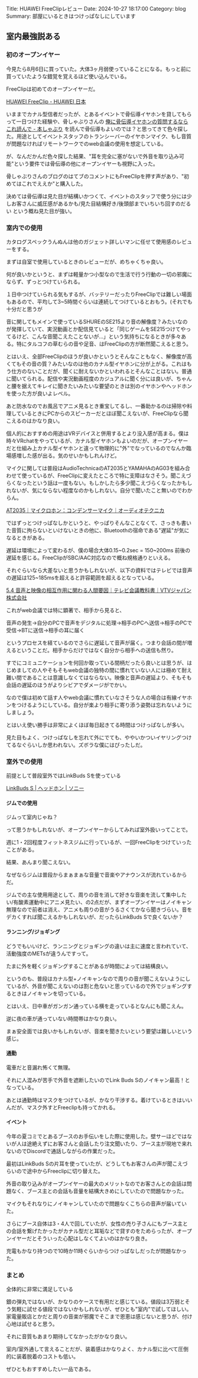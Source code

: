 Title: HUAWEI FreeClipレビュー
Date: 2024-10-27 18:17:00
Category: blog
Summary: 部屋にいるときはつけっぱなしにしています

## 室内最強説ある

### 初のオープンイヤー

今見たら8月6日に買っていた。大体3ヶ月弱使っていることになる。もっと前に買っていたような錯覚を覚えるほど使い込んでいる。

FreeClipは初めてのオープンイヤーだ。

[HUAWEI FreeClip - HUAWEI 日本](https://consumer.huawei.com/jp/audio/freeclip/)

いままでカナル型信者だったが、とあるイベントで骨伝導イヤホンを貸してもらって一日つけた経験や、骨しゃぶりさんの [俺に骨伝導イヤホンの質問するならこれ読んで - 本しゃぶり](https://honeshabri.hatenablog.com/entry/bone-conduction) を読んで骨伝導もよいのでは？と思ってきて色々探した。用途としてイベントスタッフのトランシーバーのイヤホンマイク、もし音質が問題なければリモートワークでのweb会議の使用を想定している。

が、なんだかんだ色々探した結果、"耳を完全に塞がないで外音を取り込み可能"という要件では骨伝導の他にオープンイヤーも視野に入った。

骨しゃぶりさんのブログのはてブのコメントにもFreeClipを押す声があり、"初めてはこれでええか"と購入した。

決めては骨伝導は見た目が結構いかつくて、イベントのスタッフで使う分には少しお客さんに威圧感があるかも/見た目結構好き/後頭部までいちいち回すのだるい という概ね見た目が強い。

### 室内での使用

カタログスペックうんぬんは他のガジェット詳しいマンに任せて使用感のレビューをする。

まずは自室で使用しているときのレビューだが、めちゃくちゃ良い。

何が良いかというと、まずは軽量かつ小型なので生活で行う行動の一切の邪魔にならず、ずっとつけていられる。

１日中つけていられる気もするが、バッテリーだったりFreeClipでは難しい場面もあるので、平均して3~5時間ぐらいは連続してつけているとおもう。(それでも十分だと思うが

音に関してもメインで使っているSHUREのSE215より音の解像度？みたいなのが発揮していて、実況動画とか配信見ていると「同じゲームをSE215つけてやってるけど、こんな音聞こえたことないが…」という気持ちになるときが多々ある。特にタルコフの草むらの音や足音、はFreeClipの方が断然聞こえると思う。

とはいえ、全部FreeClipのほうが良いかというとそんなこともなく、解像度が高くてもその音の質？みたいなのは他のカナル型イヤホンに分が上がる。これはもう仕方のないことだが、聞くに耐えないかといわれるとそんなことはない。普通に聞いてられる。配信や実況動画程度のカジュアルに聞く分には良いが、ちゃんと腰を据えてキレイに聞きたいみたいな要望のときは別のイヤホンやヘッドホンを使った方が良いよレベル。

あと防水なのでお風呂でアニメ見るとき重宝してるし、一番助かるのは掃除や料理しているときにPCからのスピーカーだとほぼ聞こえないが、FreeClipなら聞こえるのはかなり良い。

個人的におすすめの用途はVRデバイスと併用するとより没入感が高まる。僕は時々VRchatをやっているが、カナル型イヤホンもよいのだが、オープンイヤーだと仕組み上カナル型イヤホンと違って物理的に"外"でなっているのでなんか臨場感増した感が出る。気のせいかもしれんけど。

マイクに関しては普段はAudioTechnicaのAT2035とYAMAHAのAG03を組み合わせて使っているが、FreeClipに変えたところで特に支障はなさそう。聞こえづらくなったという話は一度もない。もしかしたら多少聞こえづらくなったかもしれないが、気にならない程度なのかもしれない。自分で聞いたこと無いのでわからん。

[AT2035｜マイクロホン：コンデンサーマイク｜オーディオテクニカ](https://www.audio-technica.co.jp/product/AT2035)

ではずっとつけっぱなしかというと、やっぱりそんなことなくて、さっきも書いた音質に拘らないといけないときの他に、Bluetoothの宿命である"遅延"が気になるときがある。

遅延は環境によって変わるが、僕の場合大体0.15~0.2sec = 150~200ms 前後の遅延を感じる。FreeClipがSBC/AAC対応なので概ね規格通りといえる。

それぐらいなら大差ないと思うかもしれないが、以下の資料ではテレビでは音声の遅延は125~185msを超えると許容範囲を超えるとなっている。

[5.4 音声と映像の相互作用に関わる人間要因｜テレビ会議教科書｜VTVジャパン株式会社](https://vcbook.vtv.co.jp/5_4.html#:~:text=%E3%81%93%E3%81%93%E3%81%A7%E5%BC%95%E7%94%A8%E3%81%97%E3%81%9FNHK,%E3%81%A8%E8%A6%8F%E5%AE%9A%E3%81%97%E3%81%A6%E3%81%84%E3%81%BE%E3%81%99%EF%BC%8E)

これがweb会議では特に顕著で、相手から見ると、

音声の発生→自分のPCで音声をデジタルに処理→相手のPCへ送信→相手のPCで受信→BTに送信→相手の耳に届く

というプロセスを経ているのでさらに遅延して音声が届く。つまり会話の間が増えるということだ。相手からだけではなく自分から相手への送信も然り。

すでにコミュニケーションを何回か取っている間柄だったら良いとは思うが、はじめましての人やそもそもweb会議の独特の間に慣れていない人には極めて耐え難い間であることは意識しなくてはならない。映像と音声の遅延より、そもそも会話の遅延のほうがよりシビアでダメージがでかい。

なので僕は初めて話す人やweb会議に慣れていなさそうな人の場合は有線イヤホンをつけるようにしている。自分が楽より相手に寄り添う姿勢は忘れないようにしましょう。

とはいえ使い勝手は非常によくほぼ毎日起きてる時間はつけっぱなしが多い。

見た目もよく、つけっぱなしを忘れて外にでても、ややいかついイヤリングつけてるなぐらいしか思われない。ズボラな僕にはぴったしだ。

### 室外での使用

前提として普段室外ではLinkBuds Sを使っている

[LinkBuds S | ヘッドホン | ソニー](https://www.sony.jp/headphone/products/LinkBuds_S/)

#### ジムでの使用

ジムって室内じゃね？

って思うかもしれないが、オープンイヤーからしてみれば室外扱いってことで。

週に1・2回程度フィットネスジムに行っているが、一回FreeClipをつけていったことがある。

結果、あんまり聞こえない。

なぜならジムは普段からまぁまぁな音量で音楽やアナウンスが流れているからだ。

ジムでの主な使用用途として、周りの音を消して好きな音楽を流して集中したい/有酸素運動中にアニメ見たい、の2点だが、まずオープンイヤーはノイキャン無理なので前者は消え、アニメも周りの音がうるさくてかなら聞きづらい。音をデカくすれば聞こえるかもしれないが、だったらLinkBuds Sで良くないか？

#### ランニング/ジョギング

どうでもいいけど、ランニングとジョギングの違いは主に速度と言われていて、活動強度のMETsが違うんですって。

たまに外を軽くジョギングすることがあるが時間によっては結構良い。

というのも、普段はカナル型+ノイキャンなので周りの音が聞こえないようにしているが、外音が聞こえないのは割と危ないと思っているので外でジョギングするときはノイキャンを切っている。

とはいえ、日中車がガンガン通っている横を走っているとなんにも聞こえん。

逆に夜の車が通っていない時間帯はかなり良い。

まぁ安全面では良いかもしれないが、音楽を聞きたいという要望は難しいという感じ。

#### 通勤

電車だと音漏れ怖くて無理。

それに人混みが苦手で外音を遮断したいのでLink Buds Sのノイキャン最高！となっている。

あとは通勤時はマスクをつけているが、かなり干渉する。着けているときはいいんだが、マスク外すとFreeclipも持ってかれる。

#### イベント

今年の夏コミでとあるブースのお手伝いをした際に使用した。壁サーほどではないが人は途絶えずにお客さんと会話したり注文聞いたり、ブース主が現地で来れないのでDiscordで通話しながらの作業だった。

最初はLinkBuds Sの片耳を使っていたが、どうしてもお客さんの声が聞こえづらいので途中からFreeclipに切り替えた。

外音の取り込みがオープンイヤーの最大のメリットなのでお客さんとの会話は問題なく、ブース主との会話も音量を結構大きめにしていたので問題なかった。

マイクもそれなりにノイキャンしていたので問題なくこちらの音声が届いていた。

さらにブース自体は3・4人で回していたが、女性の売り子さんにもブース主との会話を繋げたかったがカナル型だと耳垢などで貸すのをためらったが、オープンイヤーだとそういった心配はしなくてよいのはかなり良き。

充電もかなり持つので10時か11時ぐらいからつけっぱなしだったが問題なかった。


### まとめ

全体的に非常に満足している

銀の弾丸ではないが、かなりのケースで有用だと感じている。値段は3万弱とそう気軽に試せる値段ではないかもしれないが、ぜひとも"室内"で試してほしい。家電量販店とかだと周りの音楽が邪魔でそこまで恩恵は感じないと思うが、付け心地は試せると思う。

それに音質もあまり期待してなかったがかなり良い。

室内/室外通して言えることだが、装着感はかなりよく、カナル型に比べて圧倒的に装着脱着のコストも低い。

ぜひともおすすめしたい一品である。
